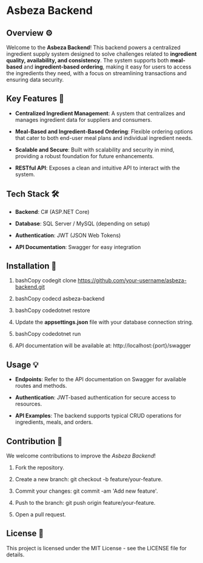 Asbeza Backend
==============

Overview ⚙️
-----------

Welcome to the **Asbeza Backend**! This backend powers a centralized ingredient supply system designed to solve challenges related to **ingredient quality, availability, and consistency**. The system supports both **meal-based** and **ingredient-based ordering**, making it easy for users to access the ingredients they need, with a focus on streamlining transactions and ensuring data security.

Key Features 🌟
---------------

*   **Centralized Ingredient Management**: A system that centralizes and manages ingredient data for suppliers and consumers.
    
*   **Meal-Based and Ingredient-Based Ordering**: Flexible ordering options that cater to both end-user meal plans and individual ingredient needs.
    
*   **Scalable and Secure**: Built with scalability and security in mind, providing a robust foundation for future enhancements.
    
*   **RESTful API**: Exposes a clean and intuitive API to interact with the system.
    

Tech Stack 🛠️
--------------

*   **Backend**: C# (ASP.NET Core)
    
*   **Database**: SQL Server / MySQL (depending on setup)
    
*   **Authentication**: JWT (JSON Web Tokens)
    
*   **API Documentation**: Swagger for easy integration
    

Installation 📝
---------------

1.  bashCopy codegit clone https://github.com/your-username/asbeza-backend.git
    
2.  bashCopy codecd asbeza-backend
    
3.  bashCopy codedotnet restore
    
4.  Update the **appsettings.json** file with your database connection string.
    
5.  bashCopy codedotnet run
    
6.  API documentation will be available at: http://localhost:{port}/swagger
    

Usage 💡
--------

*   **Endpoints**: Refer to the API documentation on Swagger for available routes and methods.
    
*   **Authentication**: JWT-based authentication for secure access to resources.
    
*   **API Examples**: The backend supports typical CRUD operations for ingredients, meals, and orders.
    

Contribution 🤝
---------------

We welcome contributions to improve the _Asbeza Backend_!

1.  Fork the repository.
    
2.  Create a new branch: git checkout -b feature/your-feature.
    
3.  Commit your changes: git commit -am 'Add new feature'.
    
4.  Push to the branch: git push origin feature/your-feature.
    
5.  Open a pull request.
    

License 📄
----------

This project is licensed under the MIT License - see the LICENSE file for details.
